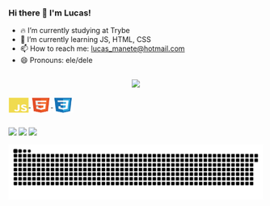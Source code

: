 ### Hi there 👋 I'm Lucas!


- 🔥 I’m currently studying at Trybe 
- 🌱 I’m currently learning JS, HTML, CSS
- 📫 How to reach me: lucas_manete@hotmail.com
- 😄 Pronouns: ele/dele

##

<div align="center">
  <a href="https://github.com/LucasManete">
  <img height="190em" src="https://github-readme-stats.vercel.app/api?username=LucasManete&show_icons=true&theme=dracula&include_all_commits=true&count_private=true"/>
</div>
  
 <div style="display: inline_block"><br>
  <img align="center" alt="Lucas-Js" height="30" width="40" src="https://raw.githubusercontent.com/devicons/devicon/master/icons/javascript/javascript-plain.svg">
  <img align="center" alt="Lucas-HTML" height="30" width="40" src="https://raw.githubusercontent.com/devicons/devicon/master/icons/html5/html5-original.svg">
  <img align="center" alt="Lucas-CSS" height="30" width="40" src="https://raw.githubusercontent.com/devicons/devicon/master/icons/css3/css3-original.svg">
</div>

 ##
  
  <div> 
  <a href="https://www.instagram.com/lucas_manete/" target="_blank"><img src="https://img.shields.io/badge/-Instagram-%23E4405F?style=for-the-badge&logo=instagram&logoColor=white" target="_blank"></a>
  <a href = "mailto:lucas_manete@hotmail.com"><img src="https://img.shields.io/badge/-Gmail-%23333?style=for-the-badge&logo=gmail&logoColor=white" target="_blank"></a>
  <a href="https://www.linkedin.com/in/www.linkedin.com/in/lucas-souto-manete" target="_blank"><img src="https://img.shields.io/badge/-LinkedIn-%230077B5?style=for-the-badge&logo=linkedin&logoColor=white" target="_blank"></a>
  </div>
    
 ![Snake animation](https://github.com/LucasManete/LucasManete/blob/output/github-contribution-grid-snake.svg)
 
